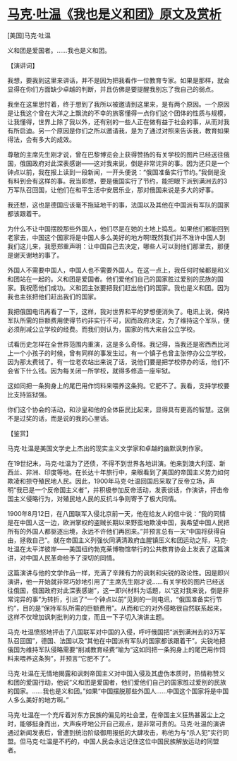 # [马克·吐温《我也是义和团》原文及赏析](https://www.vrrw.net/wx/14705.html)

[美国]马克·吐温

义和团是爱国者。……我也是义和团。

【演讲词】

我想，要我到这里来讲话，并不是因为把我看作一位教育专家。如果是那样，就会显得在你们方面缺少卓越的判断，并且仿佛是要提醒我别忘了我自己的弱点。

我坐在这里思忖着，终于想到了我所以被邀请到这里来，是有两个原因。一个原因是让我这个曾在大洋之上飘流的不幸的旅客懂得一点你们这个团体的性质与规模，让我懂得，世界上除了我以外，还有别的一些人正在做有益于社会的事，从而对我有所启迪。另一个原因是你们之所以邀请我，是为了通过对照来告诉我，教育如果得法，会有多大的成效。

尊敬的主席先生刚才说，曾在巴黎博览会上获得赞扬的有关学校的图片已经送往俄国，俄国政府对此深表感谢——这对我来说，倒是非常诧异的事。因为还只是一个钟点以前，我在报上读到一段新闻，一开头便说：“俄国准备实行节约。”我倒是没有料到会有这样的事。我当即想，要是俄国实行了节约，能把眼下派到满洲去的3万军队召回国，让他们在和平生活中安居乐业，那对俄国来说是多大的好事。

我还想，这也是德国应该毫不拖延地干的事，法国以及其他在中国派有军队的国家都该跟着干。

为什么不让中国摆脱那些外国人，他们尽是在她的土地上捣乱。如果他们都能回到老家去，中国这个国家将是中国人多么美好的地方啊!既然我们并不准许中国人到我们这儿来，我愿郑重声明：让中国自己去决定，哪些人可以到他们那里去，那便是谢天谢地的事了。

外国人不需要中国人，中国人也不需要外国人。在这一点上，我任何时候都是和义和团站在一起的。义和团是爱国者。他们爱他们自己的国家胜过爱别的民族的国家。我祝愿他们成功。义和团主张要把我们赶出他们的国家。我也是义和团。因为我也主张把他们赶出我们的国家。

我把俄国电讯再看了一下，这样，我对世界和平的梦想便消失了。电讯上说，保持军队所需的巨额费用使得节约非实行不可，因而政府决定，为了维持这个军队，便必须削减公立学校的经费。而我们则认为，国家的伟大来自公立学校。

试看历史怎样在全世界范围内重演，这是多么奇怪。我记得，当我还是密西西比河上一个小孩子的时候，曾有同样的事发生过。有一个镇子也曾主张停办公立学校，因为那太费钱了。有一位老农站出来说了话，说他们要是把学校停办的话，他们不会省下什么钱。因为每关闭一所学校，就得多修造一座牢狱。

这如同把一条狗身上的尾巴用作饲料来喂养这条狗。它肥不了。我看，支持学校要比支持监狱强。

你们这个协会的活动，和沙皇和他的全体臣民比起来，显得具有更高的智慧。这倒不是过奖的话，而是说的我的心里话。



【鉴赏】

马克·吐温是美国文学史上杰出的现实主义文学家和卓越的幽默讽刺作家。

在19世纪末，马克·吐温为了还债，不得不到世界各地讲演。他来到澳大利亚、新西兰、非洲、印度等地。在长达十年旅行中，亲眼看到了美国的帝国主义势力如何欺凌和掠夺殖民地人民。因此，1900年马克·吐温回国后采取了反帝立场，声明“我已是一个反帝国主义者”，并积极参加反帝活动，发表谈话，作演讲，抨击帝国主义侵略行为，对殖民地人民的反抗斗争则寄予了极大同情。

1900年8月12日，在八国联军入侵北京前一天，他在给友人的信中说：“我的同情是在中国人这一边，欧洲掌权的盗贼长期以来野蛮地欺凌中国，我希望中国人民把所有的外国人都驱逐出境，永远不许他们再回来。”并预言总有一天“中国将获得自由，拯救自己”。就在帝国主义列强伙同满清政府血腥镇压义和团运动之际，马克·吐温在太平洋彼岸——美国纽约勃克莱博物馆举行的公共教育协会上发表了这篇演讲，对中国人民革命给予了深切的同情。

这篇演讲与他的文学作品一样，充满了辛辣有力的讽刺和尖锐的政论性。因是即兴演讲，他一开始就非常巧妙地引用了“主席先生刚才说……有关学校的图片已经送往俄国，俄国政府对此深表感谢”，这一即兴材料为话题，以“这对我来说，倒是非常诧异的事”为转折，引出了“一个钟点以前”见到的一则电讯，“俄国准备实行节约”，目的是“保持军队所需的巨额费用”。从而和它的对外侵略很自然联系起来，这样不仅增加讽刺批判的力度，而且一下子切入演讲主题。

马克·吐温愤怒地抨击了八国联军对中国的入侵，呼吁俄国把“派到满洲去的3万军队召回国”，德国、法国以及“其他在中国派有军队的国家都该跟着干”。尖锐地把俄国为维持军队侵略需要“削减教育经费”喻为“这如同把一条狗身上的尾巴用作饲料来喂养这条狗”，并预言“它肥不了”。

马克·吐温在无情地揭露和讽刺帝国主义对中国入侵及其虚伪本质时，热情称赞义和团的爱国行动，他说“义和团是爱国者，他们爱他们自己的国家胜过爱别的民族的国家。……我也是义和团。”如果“中国摆脱那些外国人……中国这个国家将是中国人多么美好的地方啊。”

马克·吐温在一个充斥着对东方民族的偏见的社会里，在帝国主义狂热甚嚣尘上之时，能够挺身而出，大声疾呼地公开自己观点，是非常可贵的。马克·吐温的演讲通过新闻发表后，曾遭到统治阶级御用报纸的大肆攻击，称他为与“杀人犯”实行同盟。但马克·吐温是不朽的，中国人民会永远记住这位中国民族解放运动的同盟者。

